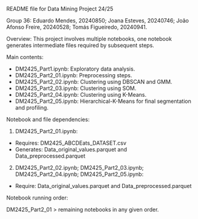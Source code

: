 README file for Data Mining Project 24/25

Group 36: Eduardo Mendes, 20240850; Joana Esteves, 20240746; João Afonso Freire, 20240528; Tomás Figueiredo, 20240941.

Overview: This project involves multiple notebooks, one notebook generates intermediate files required by subsequent steps.

Main contents: 
- DM2425_Part1.ipynb: Exploratory data analysis.
- DM2425_Part2_01.ipynb: Preprocessing steps.
- DM2425_Part2_02.ipynb: Clustering using DBSCAN and GMM.
- DM2425_Part2_03.ipynb: Clustering using SOM.
- DM2425_Part2_04.ipynb: Clustering using K-Means.
- DM2425_Part2_05.ipynb: Hierarchical-K-Means for final segmentation and profiling.

Notebook and file dependencies:

1. DM2425_Part2_01.ipynb:
- Requires: DM2425_ABCDEats_DATASET.csv
- Generates: Data_original_values.parquet and Data_preprocessed.parquet

2. DM2425_Part2_02.ipynb; DM2425_Part2_03.ipynb; DM2425_Part2_04.ipynb; DM2425_Part2_05.ipynb:
- Require: Data_original_values.parquet and Data_preprocessed.parquet

Notebook running order:

DM2425_Part2_01 > remaining notebooks in any given order.
